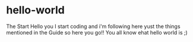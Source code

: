 # hello-world
The Start
Hello you 
I start coding and i'm following here yust the things mentioned in the Guide 
so here you go!!
You all know ehat hello world is ;)
